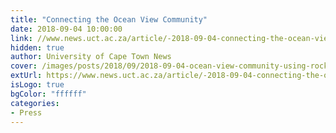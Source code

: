 ```yaml
---
title: "Connecting the Ocean View Community"
date: 2018-09-04 10:00:00
link: //www.news.uct.ac.za/article/-2018-09-04-connecting-the-ocean-view-community
hidden: true
author: University of Cape Town News
cover: /images/posts/2018/09/2018-09-04-ocean-view-community-using-rocket-chat/cape-town-uni-logo.jpg
extUrl: https://www.news.uct.ac.za/article/-2018-09-04-connecting-the-ocean-view-community
isLogo: true
bgColor: "ffffff"
categories:
- Press
---
```

